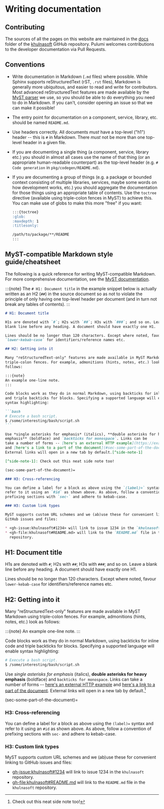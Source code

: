 # Writing documentation

## Contributing

The sources of all the pages on this website are maintained in the
[docs](https://github.com/khulnasoft/khulnasoft/tree/master/docs) folder of the
[khulnasoft](https://github.com/khulnasoft/khulnasoft) GitHub repository. Pulumi welcomes contributions to the developer
documentation via Pull Requests.

## Conventions

* Write documentation in Markdown (`.md` files) where possible. While Sphinx
  supports reStructuredText (rST, `.rst` files), Markdown is generally more
  ubiquitous, and easier to read and write for contributors. Most advanced
  reStructuredText features are made available by the
  [MyST parser](https://myst-parser.readthedocs.io) we use, so you should be
  able to do everything you need to do in Markdown. If you can't, consider
  opening an issue so that we can make it possible!

* The entry point for documentation on a component, service, library, etc.
  should be named `README.md`.

* Use headers correctly. All documents *must* have a top-level ("h1") header --
  this is `#` in Markdown. There *must* not be more than one top-level header in
  a given file.

* If you are documenting a single thing (a component, service, library etc.) you
  should in almost all cases use the name of that thing (or an appropriate
  human-readable counterpart) as the top-level header (e.g.
  `# Code generation` in `pkg/codegen/README.md`).

* If you are documenting a group of things (e.g. a package or bounded context
  consisting of multiple libraries, services, maybe some words on how
  development works, etc.) you should aggregate the documentation for those
  things using an appropriate table of contents. Use the `toctree` directive
  (available using triple-colon fences in MyST) to achieve this. You can make
  use of globs to make this more "free" if you want:

  ```markdown
  :::{toctree}
  :glob:
  :maxdepth: 1
  :titlesonly:

  /path/to/package/**/README
  :::
  ```

## MyST-compatible Markdown style guide/cheatsheet

The following is a quick reference for writing MyST-compatible Markdown. For
more comprehensive documentation, see the [MyST
documentation](https://myst-parser.readthedocs.io).

:::{note}
The `# H1: Document title` in the example snippet below is actually written as
an H2 (`##`) in the source document so as not to violate the principle of only
having one top-level header per document (and in turn not break any tables of
contents).
:::

````markdown
# H1: Document title

H1s are denoted with `#`; H2s with `##`; H3s with `###`; and so on. Leave a
blank line before any heading. A document should have exactly one H1.

Lines should be no longer than 120 characters. Except where noted, favour
`lower-kebab-case` for identifiers/reference names etc.

## H2: Getting into it

Many "reStructuredText-only" features are made available in MyST Markdown using
triple-colon fences. For example, admonitions (hints, notes, etc.) look as
follows:

:::{note}
An example one-line note.
:::

Code blocks work as they do in normal Markdown, using backticks for inline code
and triple backticks for blocks. Specifying a supported language will enable
syntax highlighting:

```bash
# Execute a bash script.
$ /some/interesting/bash/script.sh
```

Use *single asterisks for emphasis* (italics), **double asterisks for heavy
emphasis** (boldface) and `backticks for monospace`. Links can be
take a number of forms -- [here's an external HTTP example](https://example.com)
and [here's a link to a part of the document](#sec-some-part-of-the-document).
External links will open in a new tab by default.[^side-note-1]

[^side-note-1]: Check out this neat side note too!

(sec-some-part-of-the-document)=

### H3: Cross-referencing

You can define a label for a block as above using the `(label)=` syntax and
refer to it using an `#id` as shown above. As above, follow a convention of
prefixing sections with `sec-` and adhere to kebab-case.

### H3: Custom link types

MyST supports custom URL schemes and we (ab)use these for convenient linking to
GitHub issues and files:

* <gh-issue:khulnasoft#1234> will link to issue 1234 in the `khulnasoft` repository.
* <gh-file:khulnasoft#README.md> will link to the `README.md` file in the `khulnasoft`
  repository.
````

## H1: Document title

H1s are denoted with `#`; H2s with `##`; H3s with `###`; and so on. Leave a
blank line before any heading. A document should have exactly one H1.

Lines should be no longer than 120 characters. Except where noted, favour
`lower-kebab-case` for identifiers/reference names etc.

## H2: Getting into it

Many "reStructuredText-only" features are made available in MyST Markdown using
triple-colon fences. For example, admonitions (hints, notes, etc.) look as
follows:

:::{note}
An example one-line note.
:::

Code blocks work as they do in normal Markdown, using backticks for inline code
and triple backticks for blocks. Specifying a supported language will enable
syntax highlighting:

```bash
# Execute a bash script.
$ /some/interesting/bash/script.sh
```

Use *single asterisks for emphasis* (italics), **double asterisks for heavy
emphasis** (boldface) and `backticks for monospace`. Links can
take a number of forms -- [here's an external HTTP example](https://example.com)
and [here's a link to a part of the document](#sec-some-part-of-the-document).
External links will open in a new tab by default.[^side-note-1]

[^side-note-1]: Check out this neat side note too!

(sec-some-part-of-the-document)=

### H3: Cross-referencing

You can define a label for a block as above using the `(label)=` syntax and
refer to it using an `#id` as shown above. As above, follow a convention of
prefixing sections with `sec-` and adhere to kebab-case.

### H3: Custom link types

MyST supports custom URL schemes and we (ab)use these for convenient linking to
GitHub issues and files:

* <gh-issue:khulnasoft#1234> will link to issue 1234 in the `khulnasoft` repository.
* <gh-file:khulnasoft#README.md> will link to the `README.md` file in the `khulnasoft`
  repository.
